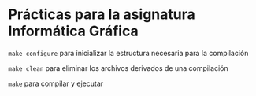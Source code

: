 # Prácticas para la asignatura Informática Gráfica

`make configure` para inicializar la estructura necesaria para la compilación

`make clean` para eliminar los archivos derivados de una compilación

`make` para compilar y ejecutar
